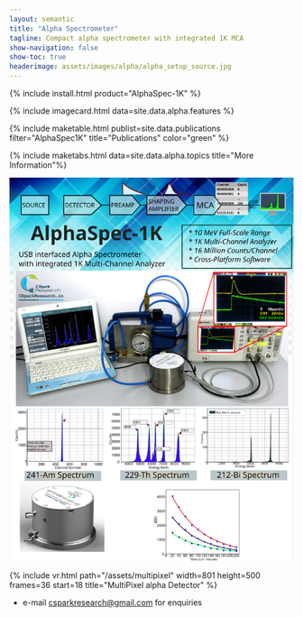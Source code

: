 ```yaml
---
layout: semantic
title: "Alpha Spectrometer"
tagline: Compact alpha spectrometer with integrated 1K MCA
show-navigation: false
show-toc: true
headerimage: assets/images/alpha/alpha_setup_source.jpg
---
```


{% include install.html product="AlphaSpec-1K"  %}

{% include imagecard.html data=site.data.alpha.features %}

{% include maketable.html publist=site.data.publications filter="AlphaSpec1K" title="Publications"   color="green" %}

{% include maketabs.html data=site.data.alpha.topics title="More Information"%}

<img class="ui centered fluid image" src="assets/posters/alpha_front.svg" />

{% include vr.html path="/assets/multipixel" width=801 height=500 frames=36 start=18 title="MultiPixel alpha Detector"  %}


* e-mail csparkresearch@gmail.com for enquiries
